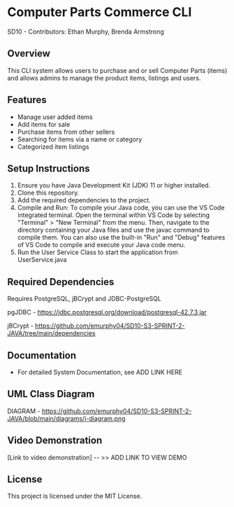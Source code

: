# Computer Parts Commerce CLI
SD10 - Contributors: Ethan Murphy, Brenda Armstrong

## Overview
This CLI system allows users to purchase and or sell Computer Parts (items) and allows admins to manage the product items, listings and users.

## Features
- Manage user added items
- Add items for sale
- Purchase items from other sellers
- Searching for items via a name or category
- Categorized item listings

## Setup Instructions
1. Ensure you have Java Development Kit (JDK) 11 or higher installed.
2. Clone this repository.
3. Add the required dependencies to the project.
4. Compile and Run: To compile your Java code, you can use the VS Code integrated terminal. Open the terminal within VS Code by selecting "Terminal" > "New Terminal" from the menu. Then, navigate to the directory containing your Java files and use the javac command to compile them. You can also use the built-in "Run" and "Debug" features of VS Code to compile and execute your Java code menu.
5. Run the User Service Class to start the application from UserService.java

## Required Dependencies

Requires PostgreSQL, jBCrypt and JDBC-PostgreSQL

pgJDBC - https://jdbc.postgresql.org/download/postgresql-42.7.3.jar

jBCrypt - https://github.com/emurphy04/SD10-S3-SPRINT-2-JAVA/tree/main/dependencies

## Documentation
- For detailed System Documentation, see ADD LINK HERE

## UML Class Diagram
DIAGRAM - https://github.com/emurphy04/SD10-S3-SPRINT-2-JAVA/blob/main/diagrams/j-diagram.png

## Video Demonstration
[Link to video demonstration] -- >> ADD LINK TO VIEW DEMO

## License
This project is licensed under the MIT License.
